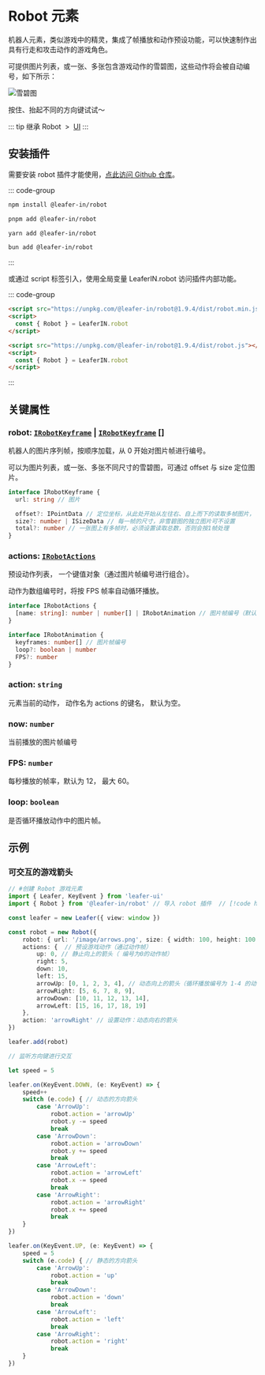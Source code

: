 <script setup>
import Case from '/component/Case.vue'
</script>

# Robot 元素

机器人元素，类似游戏中的精灵，集成了帧播放和动作预设功能，可以快速制作出具有行走和攻击动作的游戏角色。

可提供图片列表，或一张、多张包含游戏动作的雪碧图，这些动作将会被自动编号，如下所示：

![雪碧图](/image/arrows-numbers.png)

<case name="Robot" editor=false></case>

按住、抬起不同的方向键试试～

::: tip 继承
Robot &nbsp;>&nbsp; [UI](/reference/display/UI.md)
:::

## 安装插件

需要安装 robot 插件才能使用，[点此访问 Github 仓库](https://github.com/leaferjs/leafer-in/tree/main/packages/robot)。

::: code-group

```sh [npm]
npm install @leafer-in/robot
```

```sh [pnpm]
pnpm add @leafer-in/robot
```

```sh [yarn]
yarn add @leafer-in/robot
```

```sh [bun]
bun add @leafer-in/robot
```

:::

或通过 script 标签引入，使用全局变量 LeaferIN.robot 访问插件内部功能。

::: code-group

```html [robot.min]
<script src="https://unpkg.com/@leafer-in/robot@1.9.4/dist/robot.min.js"></script>
<script>
  const { Robot } = LeaferIN.robot
</script>
```

```html [robot]
<script src="https://unpkg.com/@leafer-in/robot@1.9.4/dist/robot.js"></script>
<script>
  const { Robot } = LeaferIN.robot
</script>
```

<!-- https://unpkg.com 无法访问时，可替换为 https://cdn.jsdelivr.net/npm -->

:::

## 关键属性

### robot: [`IRobotKeyframe`](/api/interfaces/IRobotKeyframe.md) | [`IRobotKeyframe`](/api/interfaces/IRobotKeyframe.md) []

机器人的图片序列帧，按顺序加载，从 0 开始对图片帧进行编号。

可以为图片列表，或一张、多张不同尺寸的雪碧图，可通过 offset 与 size 定位图片。

```ts
interface IRobotKeyframe {
  url: string // 图片

  offset?: IPointData // 定位坐标，从此处开始从左往右、自上而下的读取多帧图片， 默认为 0,0
  size?: number | ISizeData // 每一帧的尺寸，非雪碧图的独立图片可不设置
  total?: number // 一张图上有多帧时，必须设置读取总数，否则会按1帧处理
}
```

### actions: [`IRobotActions`](/api/interfaces/IRobotActions.md)

预设动作列表， 一个键值对象（通过图片帧编号进行组合）。

动作为数组编号时，将按 FPS 帧率自动循环播放。

```ts
interface IRobotActions {
  [name: string]: number | number[] | IRobotAnimation // 图片帧编号（默认从0开始）
}

interface IRobotAnimation {
  keyframes: number[] // 图片帧编号
  loop?: boolean | number
  FPS?: number
}
```

### action: `string`

元素当前的动作， 动作名为 actions 的键名， 默认为空。

### now: `number`

当前播放的图片帧编号

### FPS: `number`

每秒播放的帧率，默认为 12， 最大 60。

### loop: `boolean`

是否循环播放动作中的图片帧。

<!-- ## 继承元素

### [UI](/reference/display/UI.md) -->

<!-- ## API

### [Robot](/api/classes/Robot.md) -->

## 示例

<case name="Robot" editor=false></case>

### 可交互的游戏箭头

```ts
// #创建 Robot 游戏元素
import { Leafer, KeyEvent } from 'leafer-ui'
import { Robot } from '@leafer-in/robot' // 导入 robot 插件  // [!code hl] 

const leafer = new Leafer({ view: window })

const robot = new Robot({
    robot: { url: '/image/arrows.png', size: { width: 100, height: 100 }, total: 20 },
    actions: {  // 预设游戏动作（通过动作帧）
        up: 0, // 静止向上的箭头（ 编号为0的动作帧）
        right: 5,
        down: 10,
        left: 15,
        arrowUp: [0, 1, 2, 3, 4], // 动态向上的箭头（循环播放编号为 1-4 的动作帧）
        arrowRight: [5, 6, 7, 8, 9],
        arrowDown: [10, 11, 12, 13, 14],
        arrowLeft: [15, 16, 17, 18, 19]
    },
    action: 'arrowRight' // 设置动作：动态向右的箭头
})

leafer.add(robot)

// 监听方向键进行交互

let speed = 5

leafer.on(KeyEvent.DOWN, (e: KeyEvent) => {
    speed++
    switch (e.code) { // 动态的方向箭头
        case 'ArrowUp':
            robot.action = 'arrowUp'
            robot.y -= speed
            break
        case 'ArrowDown':
            robot.action = 'arrowDown'
            robot.y += speed
            break
        case 'ArrowLeft':
            robot.action = 'arrowLeft'
            robot.x -= speed
            break
        case 'ArrowRight':
            robot.action = 'arrowRight'
            robot.x += speed
            break
    }
})

leafer.on(KeyEvent.UP, (e: KeyEvent) => {
    speed = 5
    switch (e.code) { // 静态的方向箭头
        case 'ArrowUp':
            robot.action = 'up'
            break
        case 'ArrowDown':
            robot.action = 'down'
            break
        case 'ArrowLeft':
            robot.action = 'left'
            break
        case 'ArrowRight':
            robot.action = 'right'
            break
    }
})
```

<!-- 箭头的雪碧图

![雪碧图](/image/arrows.png) -->
